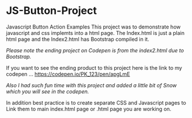 # JS-Button-Project
Javascript Button Action Examples
This project was to demonstrate how javascript and css implemts into a html page.
The Index.html is just a plain html page and the Index2.html has Bootstrap compiled in it.

*Please note the ending project on Codepen is from the index2.html due to Bootstrap.*

If you want to see the ending product to this project here is the link to my codepen ... https://codepen.io/PK_123/pen/apgLmE

*Also I had such fun time with this project and added a little bit of Snow which you will see in the codepen.*

In addition best practice is to create separate CSS and Javascript pages to Link them to main index.html page or .html page you are working on.
